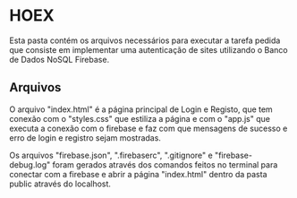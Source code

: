 # HOEX

Esta pasta contém os arquivos necessários para executar a tarefa pedida que consiste em implementar uma autenticação de sites utilizando o Banco de Dados NoSQL Firebase.

## Arquivos

O arquivo "index.html" é a página principal de Login e Registo, que tem conexão com o "styles.css" que estiliza a página e com o "app.js" que executa a conexão com o firebase e faz com que mensagens de sucesso e erro de login e registro sejam mostradas.

Os arquivos "firebase.json", ".firebaserc", ".gitignore" e "firebase-debug.log" foram gerados através dos comandos feitos no terminal para conectar com a firebase e abrir a página "index.html" dentro da pasta public através do localhost.
